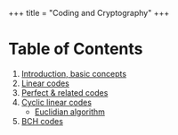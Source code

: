 +++
title = "Coding and Cryptography"
+++

# Table of Contents
1. [Introduction, basic concepts](introduction-basic-concepts)
2. [Linear codes](linear-codes)
3. [Perfect & related codes](perfect-related-codes)
4. [Cyclic linear codes](cyclic-linear-codes)
    - [Euclidian algorithm](euclidian-algorithm)
6. [BCH codes](bch-codes)

<!-- vim: set sua+=.md: -->
